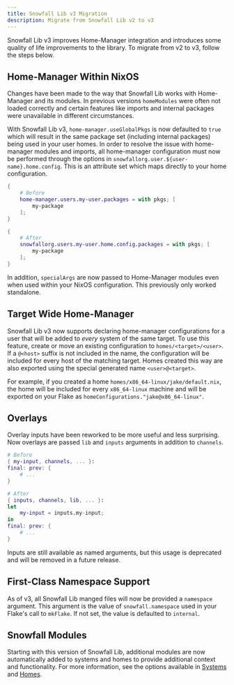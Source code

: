 ```yaml
---
title: Snowfall Lib v3 Migration
description: Migrate from Snowfall Lib v2 to v3
---
```


Snowfall Lib v3 improves Home-Manager integration and introduces some quality of life
improvements to the library. To migrate from v2 to v3, follow the steps below.

## Home-Manager Within NixOS

Changes have been made to the way that Snowfall Lib works with Home-Manager and its modules.
In previous versions `homeModules` were often not loaded correctly and certain features like
imports and internal packages were unavailable in different circumstances.

With Snowfall Lib v3, `home-manager.useGlobalPkgs` is now defaulted to `true` which will result
in the same package set (including internal packages) being used in your user homes. In order to
resolve the issue with home-manager modules and imports, all home-manager configuration must now
be performed through the options in `snowfallorg.user.${user-name}.home.config`. This is an
attribute set which maps directly to your home configuration.

```nix
{
    # Before
    home-manager.users.my-user.packages = with pkgs; [
        my-package
    ];
}
```

```nix
{
    # After
    snowfallorg.users.my-user.home.config.packages = with pkgs; [
        my-package
    ];
}
```

In addition, `specialArgs` are now passed to Home-Manager modules even when used within your
NixOS configuration. This previously only worked standalone.

## Target Wide Home-Manager

Snowfall Lib v3 now supports declaring home-manager configurations for a user that will be
added to _every_ system of the same target. To use this feature, create or move an existing
configuration to `homes/<target>/<user>`. If a `@<host>` suffix is not included in the
name, the configuration will be included for every host of the matching target. Homes created
this way are also exported using the special generated name `<user>@<target>`.

For example, if you created a home `homes/x86_64-linux/jake/default.nix`, the home will be
included for every `x86_64-linux` machine and will be exported on your Flake as
`homeConfigurations."jake@x86_64-linux"`.

## Overlays

Overlay inputs have been reworked to be more useful and less surprising. Now overlays are passed
`lib` and `inputs` arguments in addition to `channels`.

```nix
# Before
{ my-input, channels, ... }:
final: prev: {
    # ...
}
```

```nix
# After
{ inputs, channels, lib, ... }:
let
    my-input = inputs.my-input;
in
final: prev: {
    # ...
}
```

Inputs are still available as named arguments, but this usage is deprecated and will be removed
in a future release.

## First-Class Namespace Support

As of v3, all Snowfall Lib manged files will now be provided a `namespace` argument. This argument
is the value of `snowfall.namespace` used in your Flake's call to `mkFlake`. If not set, the value
is defaulted to `internal`.

## Snowfall Modules

Starting with this version of Snowfall Lib, additional modules are now automatically added to systems
and homes to provide additional context and functionality. For more information, see the options available
in [Systems](/guides/lib/systems) and [Homes](/guides/lib/homes).
